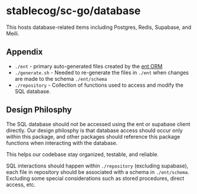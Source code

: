 # stablecog/sc-go/database

This hosts database-related items including Postgres, Redis,  Supabase, and Meili.

## Appendix

- `./ent` - primary auto-generated files created by the [ent ORM](https://entgo.io/)
- `./generate.sh` - Needed to re-generate the files in `./ent` when changes are made to the schema `./ent/schema`
- `./repository` - Collection of functions used to access and modify the SQL database.
## Design Philosphy

The SQL database should not be accessed using the ent or supabase client directly. Our design philosphy is that database access should occur only within this package, and other packages should reference this package functions when interacting with the database.

This helps our codebase stay organized, testable, and reliable.

SQL interactions should happen within `./repository` (excluding supabase), each file in repository should be associated with a schema in `./ent/schema`. Excluding some special considerations such as stored procedures, direct access, etc.